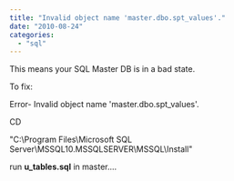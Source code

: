 ```yaml
---
title: "Invalid object name 'master.dbo.spt_values'."
date: "2010-08-24"
categories: 
  - "sql"
---
```


This means your SQL Master DB is in a bad state.

To fix:

Error- Invalid object name 'master.dbo.spt\_values'.

CD

"C:\\Program Files\\Microsoft SQL Server\\MSSQL10.MSSQLSERVER\\MSSQL\\Install"

run **u\_tables.sql** in master....
